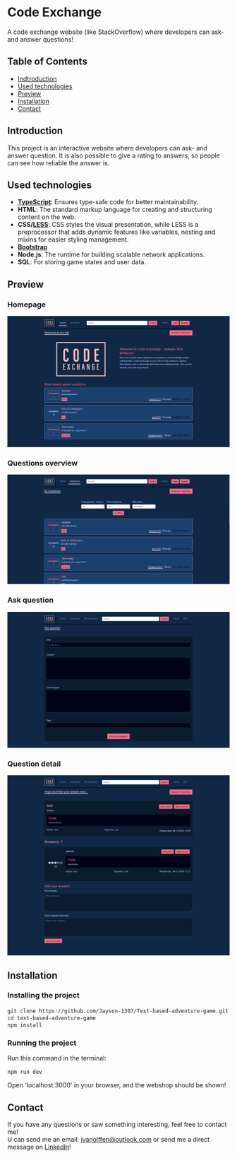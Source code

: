 # Code Exchange
A code exchange website (like StackOverflow) where developers can ask- and answer questions! 

## Table of Contents
* [Indtroduction](#introduction)
* [Used technologies]()
* [Preview](#preview)
* [Installation](#installation)
* [Contact](#contact)

## Introduction
This project is an interactive website where developers can ask- and answer question. It is also possible to give a rating to answers, so people can see how reliable the answer is.   

## Used technologies
- **[TypeScript](https://www.typescriptlang.org/docs/)**: Ensures type-safe code for better maintainability.
- **HTML**: The standard markup language for creating and structuring content on the web.
- **CSS/[LESS](https://lesscss.org/)**: CSS styles the visual presentation, while LESS is a preprocessor that adds dynamic features like variables, nesting and mixins for easier styling management.
- **[Bootstrap](https://getbootstrap.com/)**
- **Node.js**: The runtime for building scalable network applications.
- **SQL**: For storing game states and user data.

## Preview
### Homepage
![Homepage](docs/afbeeldingen/readme/homepage.png)

### Questions overview
![Questions-overview](docs/afbeeldingen/readme/questions-overview.png)

### Ask question
![Ask question](docs/afbeeldingen/readme/ask-question.png)

### Question detail
![Question detail](docs/afbeeldingen/readme/question-detail.png)

## Installation

### Installing the project 
```
git clone https://github.com/Jayson-1307/Text-based-adventure-game.git
cd text-based-adventure-game
npm install
```

### Running the project
Run this command in the terminal:   
```
npm run dev
```

Open 'localhost:3000' in your browser, and the webshop should be shown!

## Contact
If you have any questions or saw something interesting, feel free to contact me!    
U can send me an email: jvanolffen@outlook.com or send me a direct message on [LinkedIn](https://www.linkedin.com/in/jayson-van-olffen/)! 
